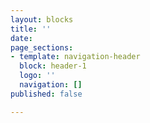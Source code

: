 ```yaml
---
layout: blocks
title: ''
date: 
page_sections:
- template: navigation-header
  block: header-1
  logo: ''
  navigation: []
published: false

---
```


